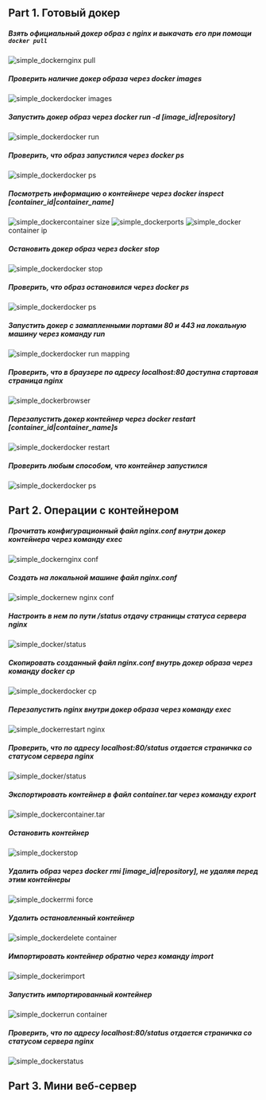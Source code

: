 ## Part 1. Готовый докер

##### Взять официальный докер образ с **nginx** и выкачать его при помощи `docker pull`

![simple_docker](./img/1_1.png)nginx pull

##### Проверить наличие докер образа через docker images

![simple_docker](./img/1_2.png)docker images

##### Запустить докер образ через docker run -d [image_id|repository]

![simple_docker](./img/1_3.png)docker run

##### Проверить, что образ запустился через docker ps

![simple_docker](./img/1_4.png)docker ps

##### Посмотреть информацию о контейнере через docker inspect [container_id|container_name]
![simple_docker](./img/1_5.png)container size
![simple_docker](./img/1_6.png)ports
![simple_docker](./img/1_7.png)container ip


##### Остановить докер образ через docker stop

![simple_docker](./img/1_8.png)docker stop

##### Проверить, что образ остановился через docker ps

![simple_docker](./img/1_9.png)docker ps


##### Запустить докер с замапленными портами 80 и 443 на локальную машину через команду run

![simple_docker](./img/1_10.png)docker run mapping

##### Проверить, что в браузере по адресу localhost:80 доступна стартовая страница nginx

![simple_docker](./img/1_11.png)browser

##### Перезапустить докер контейнер через docker restart [container_id|container_name]s

![simple_docker](./img/1_12.png)docker restart

##### Проверить любым способом, что контейнер запустился

![simple_docker](./img/1_13.png)docker ps

## Part 2. Операции с контейнером

##### Прочитать конфигурационный файл nginx.conf внутри докер контейнера через команду exec
![simple_docker](./img/2_1.png)nginx conf

##### Создать на локальной машине файл nginx.conf
![simple_docker](./img/2_2.png)new nginx conf

##### Настроить в нем по пути /status отдачу страницы статуса сервера nginx
![simple_docker](./img/2_3.png)/status

##### Скопировать созданный файл nginx.conf внутрь докер образа через команду docker cp
![simple_docker](./img/2_4.png)docker cp

##### Перезапустить nginx внутри докер образа через команду exec
![simple_docker](./img/2_5.png)restart nginx

##### Проверить, что по адресу localhost:80/status отдается страничка со статусом сервера nginx
![simple_docker](./img/2_6.png)/status

##### Экспортировать контейнер в файл container.tar через команду export

![simple_docker](./img/2_7.png)container.tar

##### Остановить контейнер
![simple_docker](./img/2_8.png)stop

##### Удалить образ через docker rmi [image_id|repository], не удаляя перед этим контейнеры
![simple_docker](./img/2_9.png)rmi force

##### Удалить остановленный контейнер
![simple_docker](./img/2_10.png)delete container

##### Импортировать контейнер обратно через команду import
![simple_docker](./img/2_11.png)import

##### Запустить импортированный контейнер
![simple_docker](./img/2_12.png)run container

##### Проверить, что по адресу localhost:80/status отдается страничка со статусом сервера nginx
![simple_docker](./img/2_13.png)status

## Part 3. Мини веб-сервер


